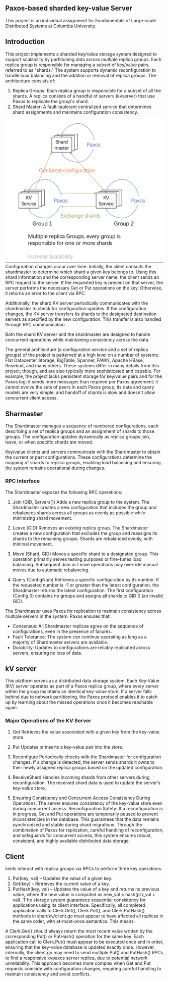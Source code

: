 ## Paxos-based sharded key-value Server
This project is an individual assignment for Fundamentals of Large-scale Distributed Systems at Columbia University.
## Introduction
This project implements a sharded key/value storage system designed to support scalability by partitioning data across multiple replica groups. Each replica group is responsible for managing a subset of key/value pairs, referred to as "shards." The system supports dynamic reconfiguration to handle load balancing and the addition or removal of replica groups. The architecture consists of:

1. Replica Groups: Each replica group is responsible for a subset of all the shards. A replica consists of a handful of servers (kvserver) that use Paxos to replicate the group's shard.
2. Shard Master: A fault-taulerant centralized service that determines shard assignments and maintains configuration consistency.

![Alt text for the image](./paxos-shard.png)
Configuration changes occur over time. Initially, the client consults the shardmaster to determine which shard a given key belongs to. Using this shard information and the corresponding server name, the client sends an RPC request to the server. If the requested key is present on that server, the server performs the necessary Get or Put operations on the key. Otherwise, it returns an error to the client via RPC.

Additionally, the shard KV server periodically communicates with the shardmaster to check for configuration updates. If the configuration changes, the KV server transfers its shards to the designated destination servers as specified by the new configuration. This transfer is also handled through RPC communication.

Both the shard KV server and the shardmaster are designed to handle concurrent operations while maintaining consistency across the data.

The general architecture (a configuration service and a set of replica groups) of the project is patterned at a high level on a number of systems: Flat Datacenter Storage, BigTable, Spanner, FAWN, Apache HBase, Rosebud, and many others. These systems differ in many details from this project, though, and are also typically more sophisticated and capable. For example, the project lacks persistent storage for key/value pairs and for the Paxos log; it sends more messages than required per Paxos agreement; it cannot evolve the sets of peers in each Paxos group; its data and query models are very simple; and handoff of shards is slow and doesn't allow concurrent client access.

## Sharmaster
The Shardmaster manages a sequence of numbered configurations, each describing a set of replica groups and an assignment of shards to those groups. The configuration updates dynamically as replica groups join, leave, or when specific shards are moved.

Key/value clients and servers communicate with the Shardmaster to obtain the current or past configurations. These configurations determine the mapping of shards to replica groups, enabling load balancing and ensuring the system remains operational during changes.

### RPC Interface
The Shardmaster exposes the following RPC operations:

1. Join (GID, Servers[])
Adds a new replica group to the system. The Shardmaster creates a new configuration that includes the group and rebalances shards across all groups as evenly as possible while minimizing shard movement.

2. Leave (GID)
Removes an existing replica group. The Shardmaster creates a new configuration that excludes the group and reassigns its shards to the remaining groups. Shards are rebalanced evenly, with minimal movement.

3. Move (Shard, GID)
Moves a specific shard to a designated group. This operation primarily serves testing purposes or fine-tunes load balancing. Subsequent Join or Leave operations may override manual moves due to automatic rebalancing.

4. Query (ConfigNum)
Retrieves a specific configuration by its number. If the requested number is -1 or greater than the latest configuration, the Shardmaster returns the latest configuration. The first configuration (Config 0) contains no groups and assigns all shards to GID 0 (an invalid GID).

The Shardmaster uses Paxos for replication to maintain consistency across multiple servers in the system. Paxos ensures that:

- Consensus: All Shardmaster replicas agree on the sequence of configurations, even in the presence of failures.
- Fault Tolerance: The system can continue operating as long as a majority of Shardmaster servers are available.
- Durability: Updates to configurations are reliably replicated across servers, ensuring no loss of data.

## kV server
This platform serves as a distributed data storage system. Each Key-Value (KV) server operates as part of a Paxos replica group, where every server within the group maintains an identical key-value store. If a server falls behind due to network partitioning, the Paxos protocol enables it to catch up by learning about the missed operations once it becomes reachable again.

### Major Operations of the KV Server
1. Get
Retrieves the value associated with a given key from the key-value store.

2. Put
Updates or inserts a key-value pair into the store.

3. Reconfigure
Periodically checks with the Shardmaster for configuration changes. If a change is detected, the server sends shards it owns to their newly assigned replica groups based on the updated configuration.

4. ReceiveShard
Handles incoming shards from other servers during reconfiguration. The received shard data is used to update the server's key-value store.

5. Ensuring Consistency and Concurrent Access
Consistency During Operations: The server ensures consistency of the key-value store even during concurrent access.
Reconfiguration Safety: If a reconfiguration is in progress, Get and Put operations are temporarily paused to prevent inconsistencies in the database. This guarantees that the data remains synchronized and stable during shard migrations.
Through the combination of Paxos for replication, careful handling of reconfiguration, and safeguards for concurrent access, this system ensures robust, consistent, and highly available distributed data storage.

## Client
lients interact with replica groups via RPCs to perform three key operations:

1. Put(key, val) – Updates the value of a given key.
2. Get(key) – Retrieves the current value of a key.
3. PutHash(key, val) – Updates the value of a key and returns its previous value, where the new value is computed as new_val = hash(prv_val + val).
T
he storage system guarantees sequential consistency for applications using its client interface. Specifically, all completed application calls to Clerk.Get(), Clerk.Put(), and Clerk.PutHash() methods in shardkv/client.go must appear to have affected all replicas in the same order, with at-most-once semantics. This means:

A Clerk.Get() should always return the most recent value written by the corresponding Put() or PutHash() operation for the same key.
Each application call to Clerk.Put() must appear to be executed once and in order, ensuring that the key-value database is updated exactly once. However, internally, the client.go may need to send multiple Put() and PutHash() RPCs to find a responsive kvpaxos server replica, due to potential network unreliability.
This approach becomes more complex when Get and Put requests coincide with configuration changes, requiring careful handling to maintain consistency and avoid conflicts.
